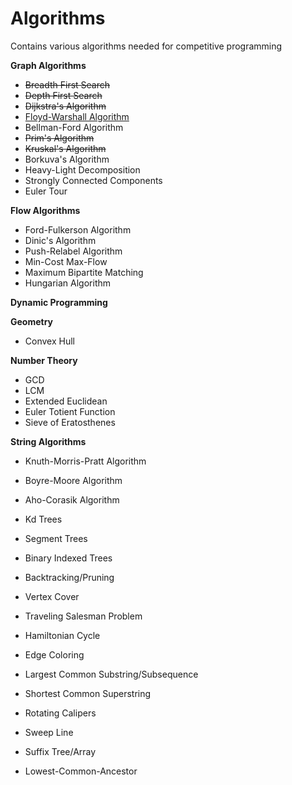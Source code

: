 Algorithms
==========
Contains various algorithms needed for competitive programming

**Graph Algorithms**
- ~~Breadth First Search~~
- ~~Depth First Search~~
- ~~Dijkstra's Algorithm~~
- [Floyd-Warshall Algorithm](http://www.geeksforgeeks.org/dynamic-programming-set-16-floyd-warshall-algorithm/)
- Bellman-Ford Algorithm
- ~~Prim's Algorithm~~
- ~~Kruskal's Algorithm~~
- Borkuva's Algorithm
- Heavy-Light Decomposition
- Strongly Connected Components
- Euler Tour

**Flow Algorithms**
- Ford-Fulkerson Algorithm
- Dinic's Algorithm
- Push-Relabel Algorithm
- Min-Cost Max-Flow
- Maximum Bipartite Matching
- Hungarian Algorithm

**Dynamic Programming**

**Geometry**
- Convex Hull

**Number Theory**
- GCD
- LCM
- Extended Euclidean
- Euler Totient Function
- Sieve of Eratosthenes

**String Algorithms**
- Knuth-Morris-Pratt Algorithm
- Boyre-Moore Algorithm
- Aho-Corasik Algorithm

- Kd Trees
- Segment Trees
- Binary Indexed Trees
- Backtracking/Pruning
- Vertex Cover
- Traveling Salesman Problem
- Hamiltonian Cycle
- Edge Coloring
- Largest Common Substring/Subsequence
- Shortest Common Superstring
- Rotating Calipers
- Sweep Line
- Suffix Tree/Array
- Lowest-Common-Ancestor
